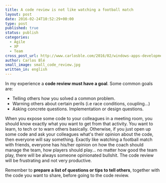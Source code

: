```yaml
---
title: A code review is not like watching a football match
layout: post
date: 2016-02-24T10:52:29+00:00
type: post
published: true
status: publish
categories:
  - Agile
  - XP
  - Team
cross_post_url: http://www.carlosble.com/2016/02/windows-apps-development-best-practices/
author: Carlos Blé
small_image: small_code_review.jpg
written_in: english
---
```

In my experience a **code review must have a goal**. Some common goals are:

  * Telling others how you solved a common problem.
  * Warning others about certain perils (i.e race conditions, coupling...)
  * Asking concrete questions. Implementation or design questions.

When you expose some code to your colleagues in a meeting room, you should know exactly what you want to get from that activity. You want to learn, to tech or to warn others basically. Otherwise, if you just open up some code and ask your colleagues what's their opinion about the code, then everyone will say something. Exactly like watching a football match with friends, everyone has his/her opinion on how the coach should manage the team, how players should play... no matter how good the team play, there will be always someone opinionated bullshit. The code review will be frustrating and not very productive.

Remember to **prepare a list of questions or tips to tell others**, together with the code you want to share, before going to the code review.